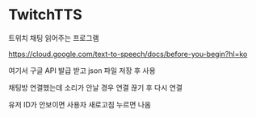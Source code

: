 # TwitchTTS
트위치 채팅 읽어주는 프로그램

https://cloud.google.com/text-to-speech/docs/before-you-begin?hl=ko

여기서 구글 API 발급 받고 json 파일 저장 후 사용

채팅방 연결했는데 소리가 안날 경우 연결 끊기 후 다시 연결

유저 ID가 안보이면 사용자 새로고침 누르면 나옴
